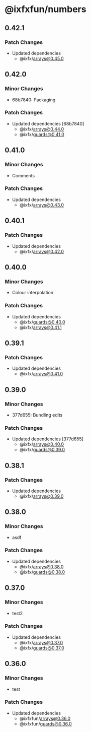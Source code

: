 # @ixfxfun/numbers

## 0.42.1

### Patch Changes

- Updated dependencies
  - @ixfx/arrays@0.45.0

## 0.42.0

### Minor Changes

- 68b7840: Packaging

### Patch Changes

- Updated dependencies [68b7840]
  - @ixfx/arrays@0.44.0
  - @ixfx/guards@0.41.0

## 0.41.0

### Minor Changes

- Comments

### Patch Changes

- Updated dependencies
  - @ixfx/arrays@0.43.0

## 0.40.1

### Patch Changes

- Updated dependencies
  - @ixfx/arrays@0.42.0

## 0.40.0

### Minor Changes

- Colour interpolation

### Patch Changes

- Updated dependencies
  - @ixfx/guards@0.40.0
  - @ixfx/arrays@0.41.1

## 0.39.1

### Patch Changes

- Updated dependencies
  - @ixfx/arrays@0.41.0

## 0.39.0

### Minor Changes

- 377d655: Bundling edits

### Patch Changes

- Updated dependencies [377d655]
  - @ixfx/arrays@0.40.0
  - @ixfx/guards@0.39.0

## 0.38.1

### Patch Changes

- Updated dependencies
  - @ixfx/arrays@0.39.0

## 0.38.0

### Minor Changes

- asdf

### Patch Changes

- Updated dependencies
  - @ixfx/arrays@0.38.0
  - @ixfx/guards@0.38.0

## 0.37.0

### Minor Changes

- test2

### Patch Changes

- Updated dependencies
  - @ixfx/arrays@0.37.0
  - @ixfx/guards@0.37.0

## 0.36.0

### Minor Changes

- test

### Patch Changes

- Updated dependencies
  - @ixfxfun/arrays@0.36.0
  - @ixfxfun/guards@0.36.0
